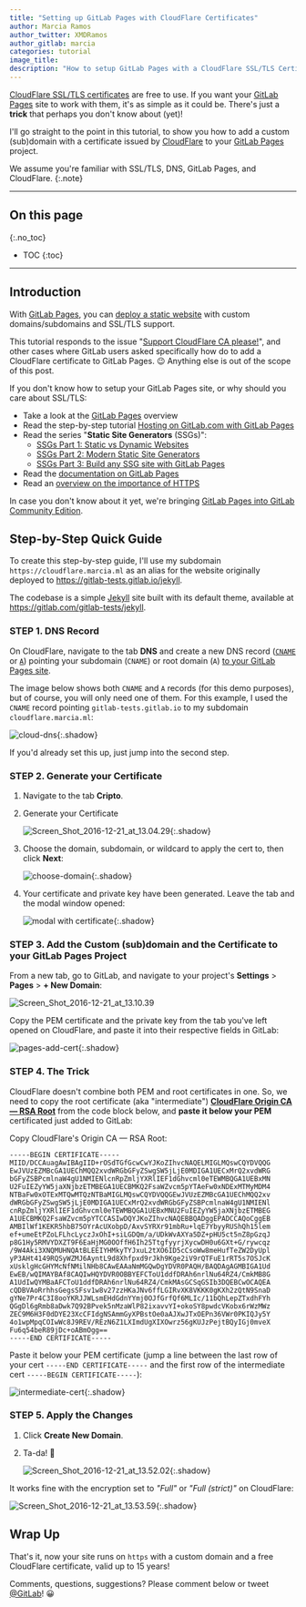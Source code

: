 ```yaml
---
title: "Setting up GitLab Pages with CloudFlare Certificates"
author: Marcia Ramos
author_twitter: XMDRamos
author_gitlab: marcia
categories: tutorial
image_title: 
description: "How to setup GitLab Pages with a CloudFlare SSL/TLS Certificate for your (sub)domain"
---
```


[CloudFlare SSL/TLS certificates][cert] are free to use. If you want your [GitLab Pages] site to work with them, it's as simple as it could be. There's just a **trick** that perhaps you don't know about (yet)!

I'll go straight to the point in this tutorial, to show you how to add a custom (sub)domain with a certificate issued by [CloudFlare] to your [GitLab Pages] project.

We assume you're familiar with SSL/TLS, DNS, GitLab Pages, and CloudFlare.
{:.note}

<!-- more -->

----

## On this page
{:.no_toc}

- TOC
{:toc}

----

## Introduction

With [GitLab Pages], you can [deploy a static website][pages-setup-post] with custom domains/subdomains and SSL/TLS support.

This tutorial responds to the issue "[Support CloudFlare CA please!](https://gitlab.com/pages/pages.gitlab.io/issues/29)", and other cases where GitLab users asked specifically how do to add a CloudFlare certificate to GitLab Pages. 😉 Anything else is out of the scope of this post.

If you don't know how to setup your GitLab Pages site, or why should you care about SSL/TLS:

- Take a look at the [GitLab Pages] overview
- Read the step-by-step tutorial [Hosting on GitLab.com with GitLab Pages][pages-setup-post]
- Read the series "**Static Site Generators** (SSGs)": 
  - [SSGs Part 1: Static vs Dynamic Websites][ssg-1]
  - [SSGs Part 2: Modern Static Site Generators][ssg-2]
  - [SSGs Part 3: Build any SSG site with GitLab Pages][ssg-3]
- Read the [documentation on GitLab Pages][pages-docs]
- Read an [overview on the importance of HTTPS][post-startssl]

In case you don't know about it yet, we're bringing [GitLab Pages into GitLab Community Edition][pages-ce].

## Step-by-Step Quick Guide

To create this step-by-step guide, I'll use my subdomain `https://cloudflare.marcia.ml` as an alias for the website originally deployed to <https://gitlab-tests.gitlab.io/jekyll>.

The codebase is a simple [Jekyll] site built with its default theme, available at <https://gitlab.com/gitlab-tests/jekyll>.

### STEP 1. DNS Record

On CloudFlare, navigate to the tab **DNS** and create a new
DNS record ([`CNAME`][cname] or [`A`][a]) pointing your subdomain (`CNAME`) or root domain (`A`) [to your GitLab Pages site][pages-setup-domains].

The image below shows both `CNAME` and `A` records (for this demo purposes), but of course, you will only need one of them. For this example, I used the `CNAME` record pointing `gitlab-tests.gitlab.io` to my subdomain `cloudflare.marcia.ml`: 

![cloud-dns](https://gitlab.com/pages/pages.gitlab.io/uploads/cd7fe97c41a9415755ccded9542c904f/cloud-dns.png){:.shadow}

If you'd already set this up, just jump into the second step.

### STEP 2. Generate your Certificate

1. Navigate to the tab **Cripto**.
1. Generate your Certificate

    ![Screen_Shot_2016-12-21_at_13.04.29](https://gitlab.com/pages/pages.gitlab.io/uploads/800803e9444a957f02be02246a59a3b6/Screen_Shot_2016-12-21_at_13.04.29.png){:.shadow}

1. Choose the domain, subdomain, or wildcard to apply the cert to, then click **Next**:

    ![choose-domain](https://gitlab.com/pages/pages.gitlab.io/uploads/576f07d8185e5f545e1ff460f3b04d38/choose-domain.png){:.shadow}

1. Your certificate and private key have been generated. Leave the tab and the modal window opened:

    ![modal with certificate](/images/blogimages/setting-up-gitlab-pages-with-cloudflare-certificates/modal-window.png){:.shadow}

### STEP 3. Add the Custom (sub)domain and the Certificate to your GitLab Pages Project

From a new tab, go to GitLab, and navigate to your project's **Settings** > **Pages** > **+ New Domain**:

![Screen_Shot_2016-12-21_at_13.10.39](https://gitlab.com/pages/pages.gitlab.io/uploads/c1e6e3a119c6d4a167e322ff5d93e76e/Screen_Shot_2016-12-21_at_13.10.39.png)

Copy the PEM certificate and the private key from the tab you've left opened on CloudFlare, and paste it into their respective fields in GitLab:

![pages-add-cert](https://gitlab.com/pages/pages.gitlab.io/uploads/065aaf9a8aa2d090417a03f20beb4bf9/pages-add-cert.png){:.shadow}

### STEP 4. The Trick

CloudFlare doesn't combine both PEM and root certificates in one. So, we need to copy the root certificate (aka "intermediate") **[CloudFlare Origin CA — RSA Root][root]** from the code block below, and **paste it below your PEM** certificated just added to GitLab:

Copy CloudFlare's Origin CA — RSA Root:

```
-----BEGIN CERTIFICATE-----
MIID/DCCAuagAwIBAgIID+rOSdTGfGcwCwYJKoZIhvcNAQELMIGLMQswCQYDVQQG
EwJVUzEZMBcGA1UEChMQQ2xvdWRGbGFyZSwgSW5jLjE0MDIGA1UECxMrQ2xvdWRG
bGFyZSBPcmlnaW4gU1NMIENlcnRpZmljYXRlIEF1dGhvcml0eTEWMBQGA1UEBxMN
U2FuIEZyYW5jaXNjbzETMBEGA1UECBMKQ2FsaWZvcm5pYTAeFw0xNDExMTMyMDM4
NTBaFw0xOTExMTQwMTQzNTBaMIGLMQswCQYDVQQGEwJVUzEZMBcGA1UEChMQQ2xv
dWRGbGFyZSwgSW5jLjE0MDIGA1UECxMrQ2xvdWRGbGFyZSBPcmlnaW4gU1NMIENl
cnRpZmljYXRlIEF1dGhvcml0eTEWMBQGA1UEBxMNU2FuIEZyYW5jaXNjbzETMBEG
A1UECBMKQ2FsaWZvcm5pYTCCASIwDQYJKoZIhvcNAQEBBQADggEPADCCAQoCggEB
AMBIlWf1KEKR5hbB75OYrAcUXobpD/AxvSYRXr91mbRu+lqE7YbyyRUShQh15lem
ef+umeEtPZoLFLhcLyczJxOhI+siLGDQm/a/UDkWvAXYa5DZ+pHU5ct5nZ8pGzqJ
p8G1Hy5RMVYDXZT9F6EaHjMG0OOffH6Ih25TtgfyyrjXycwDH0u6GXt+G/rywcqz
/9W4Aki3XNQMUHNQAtBLEEIYHMkyTYJxuL2tXO6ID5cCsoWw8meHufTeZW2DyUpl
yP3AHt4149RQSyWZMJ6AyntL9d8Xhfpxd9rJkh9Kge2iV9rQTFuE1rRT5s7OSJcK
xUsklgHcGHYMcNfNMilNHb8CAwEAAaNmMGQwDgYDVR0PAQH/BAQDAgAGMBIGA1Ud
EwEB/wQIMAYBAf8CAQIwHQYDVR0OBBYEFCToU1ddfDRAh6nrlNu64RZ4/CmkMB8G
A1UdIwQYMBaAFCToU1ddfDRAh6nrlNu64RZ4/CmkMAsGCSqGSIb3DQEBCwOCAQEA
cQDBVAoRrhhsGegsSFsv1w8v27zzHKaJNv6ffLGIRvXK8VKKK0gKXh2zQtN9SnaD
gYNe7Pr4C3I8ooYKRJJWLsmEHdGdnYYmj0OJfGrfQf6MLIc/11bQhLepZTxdhFYh
QGgDl6gRmb8aDwk7Q92BPvek5nMzaWlP82ixavvYI+okoSY8pwdcVKobx6rWzMWz
ZEC9M6H3F0dDYE23XcCFIdgNSAmmGyXPBstOe0aAJXwJTxOEPn36VWr0PKIQJy5Y
4o1wpMpqCOIwWc8J9REV/REzN6Z1LXImdUgXIXOwrz56gKUJzPejtBQyIGj0mveX
Fu6q54beR89jDc+oABmOgg==
-----END CERTIFICATE-----
```

Paste it below your PEM certificate (jump a line between the last row of your cert `-----END CERTIFICATE-----` and the first row of the intermediate cert `-----BEGIN CERTIFICATE-----`):

![intermediate-cert](https://gitlab.com/pages/pages.gitlab.io/uploads/fde058e549c514df193ca93bce0ca63f/intermediate-cert.png){:.shadow}


### STEP 5. Apply the Changes

1. Click **Create New Domain**.
1. Ta-da! 🎉

    ![Screen_Shot_2016-12-21_at_13.52.02](https://gitlab.com/pages/pages.gitlab.io/uploads/947ce745bedd3c38a0f0d902bd69f43e/Screen_Shot_2016-12-21_at_13.52.02.png){:.shadow}

It works fine with the encryption set to _"Full"_ or _"Full (strict)"_ on CloudFlare:

![Screen_Shot_2016-12-21_at_13.53.59](https://gitlab.com/pages/pages.gitlab.io/uploads/a4adf03e15cff0b6c662e0efcfd1bd73/Screen_Shot_2016-12-21_at_13.53.59.png){:.shadow}

## Wrap Up

That's it, now your site runs on `https` with a custom domain and a free CloudFlare certificate, valid up to 15 years!

Comments, questions, suggestions? Please comment below or tweet [@GitLab]! 😀

<!-- identifiers -->

[@GitLab]: https://twitter.com/gitlab
[a]: https://support.dnsimple.com/articles/a-record/
[cert]: https://www.cloudflare.com/ssl/
[cloudflare]: https://www.cloudflare.com
[cname]: https://en.wikipedia.org/wiki/CNAME_record
[GitLab Pages]: https://pages.gitlab.io
[Jekyll]: https://jekyllrb.com/
[pages-ce]: /2016/12/24/were-bringing-gitlab-pages-to-community-edition/
[pages-docs]: http://doc.gitlab.com/ee/pages/README.html#getting-started-with-gitlab-pages
[pages-setup-domains]: /2016/04/07/gitlab-pages-setup/#custom-domains
[pages-setup-post]: /2016/04/07/gitlab-pages-setup/
[post-startssl]: /2016/06/24/secure-gitlab-pages-with-startssl/#https-a-quick-overview
[root]: https://support.cloudflare.com/hc/en-us/articles/218689638
[ssg-1]: /2016/06/03/ssg-overview-gitlab-pages-part-1-dynamic-x-static/
[ssg-2]: /2016/06/10/ssg-overview-gitlab-pages-part-2/
[ssg-3]: /2016/06/17/ssg-overview-gitlab-pages-part-3-examples-ci/
[static site]: /2016/06/03/ssg-overview-gitlab-pages-part-1-dynamic-x-static/
